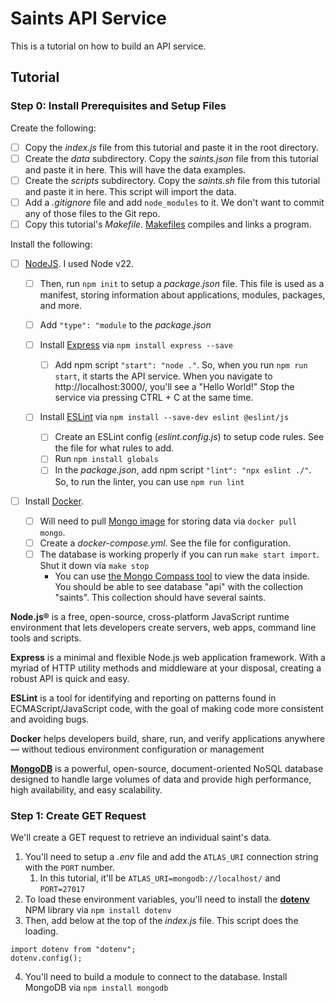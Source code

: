 # Saints API Service

This is a tutorial on how to build an API service.

## Tutorial

### Step 0: Install Prerequisites and Setup Files

Create the following:

- [ ] Copy the _index.js_ file from this tutorial and paste it in the root directory.
- [ ] Create the _data_ subdirectory. Copy the _saints.json_ file from this tutorial and paste it in here. This will have the data examples.
- [ ] Create the _scripts_ subdirectory. Copy the _saints.sh_ file from this tutorial and paste it in here. This script will import the data.
- [ ] Add a _.gitignore_ file and add `node_modules` to it. We don't want to commit any of those files to the Git repo.
- [ ] Copy this tutorial's _Makefile_. [Makefiles](https://www.gnu.org/software/make/manual/make.html#Introduction) compiles and links a program.

Install the following:

- [ ] [NodeJS](https://nodejs.org/en). I used Node v22.

  - [ ] Then, run `npm init` to setup a _package.json_ file. This file is used as a manifest, storing information about applications, modules, packages, and more.
  - [ ] Add `"type": "module` to the _package.json_

  - [ ] Install [Express](https://expressjs.com/en/starter/installing.html) via `npm install express --save`
    - [ ] Add npm script `"start": "node ."`. So, when you run `npm run start`, it starts the API service. When you navigate to http://localhost:3000/, you'll see a "Hello World!" Stop the service via pressing CTRL + C at the same time.
  - [ ] Install [ESLint](https://eslint.org/docs/latest/use/getting-started) via `npm install --save-dev eslint @eslint/js`
    - [ ] Create an ESLint config (_eslint.config.js_) to setup code rules. See the file for what rules to add.
    - [ ] Run `npm install globals`
    - [ ] In the _package.json_, add npm script `"lint": "npx eslint ./"`. So, to run the linter, you can use `npm run lint`

- [ ] Install [Docker](https://docs.docker.com/engine/install/).
  - [ ] Will need to pull [Mongo image](https://hub.docker.com/_/mongo) for storing data via `docker pull mongo`.
  - [ ] Create a _docker-compose.yml_. See the file for configuration.
  - [ ] The database is working properly if you can run `make start import`. Shut it down via `make stop`
    - You can use [the Mongo Compass tool](https://www.mongodb.com/try/download/compass) to view the data inside. You should be able to see database "api" with the collection "saints". This collection should have several saints.

**Node.js®** is a free, open-source, cross-platform JavaScript runtime environment that lets developers create servers, web apps, command line tools and scripts.

**Express** is a minimal and flexible Node.js web application framework. With a myriad of HTTP utility methods and middleware at your disposal, creating a robust API is quick and easy.

**ESLint** is a tool for identifying and reporting on patterns found in ECMAScript/JavaScript code, with the goal of making code more consistent and avoiding bugs.

**Docker** helps developers build, share, run, and verify applications anywhere — without tedious environment configuration or management

**[MongoDB](https://www.mongodb.com/)** is a powerful, open-source, document-oriented NoSQL database designed to handle large volumes of data and provide high performance, high availability, and easy scalability.

### Step 1: Create GET Request

We'll create a GET request to retrieve an individual saint's data.

1. You'll need to setup a _.env_ file and add the `ATLAS_URI` connection string with the `PORT` number.
   1. In this tutorial, it'll be `ATLAS_URI=mongodb://localhost/` and `PORT=27017`
2. To load these environment variables, you'll need to install the **[dotenv](https://www.npmjs.com/package/dotenv)** NPM library via `npm install dotenv`
3. Then, add below at the top of the _index.js_ file. This script does the loading.

```
import dotenv from "dotenv";
dotenv.config();
```

4. You'll need to build a module to connect to the database. Install MongoDB via `npm install mongodb`
